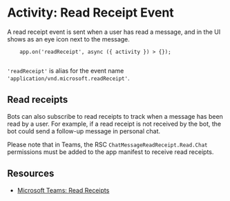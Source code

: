 # Activity: Read Receipt Event


A read receipt event is sent when a user has read a message, and in the UI shows as an eye icon next to the message.

```
    app.on('readReceipt', async ({ activity }) > {});
    

```

`'readReceipt'` is alias for the event name `'application/vnd.microsoft.readReceipt'`.

## Read receipts

Bots can also subscribe to read receipts to track when a message has been read by a user. For example, if a read receipt is not received by the bot, the bot could send a follow-up message in personal chat.

Please note that in Teams, the RSC `ChatMessageReadReceipt.Read.Chat` permissions must be added to the app manifest to receive read receipts.

## Resources

*   [Microsoft Teams: Read Receipts](https://learn.microsoft.com/en-us/microsoftteams/platform/bots/build-conversational-capability#receive-a-read-receipt)